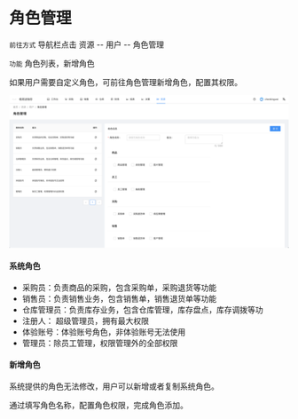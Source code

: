 # 角色管理

`前往方式` 导航栏点击 资源 -- 用户 -- 角色管理

`功能` 角色列表，新增角色

如果用户需要自定义角色，可前往角色管理新增角色，配置其权限。

![avatar](../_media/screenshot/角色管理.png)

#### 系统角色
- 采购员：负责商品的采购，包含采购单，采购退货等功能
- 销售员：负责销售业务，包含销售单，销售退货单等功能
- 仓库管理员：负责库存业务，包含仓库管理，库存盘点，库存调拨等功
- 注册人： 超级管理员，拥有最大权限
- 体验账号：体验账号角色，非体验账号无法使用
- 管理员：除员工管理，权限管理外的全部权限


#### 新增角色
系统提供的角色无法修改，用户可以新增或者复制系统角色。

通过填写角色名称，配置角色权限，完成角色添加。